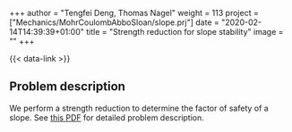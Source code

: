 +++
author = "Tengfei Deng, Thomas Nagel"
weight = 113
project = ["Mechanics/MohrCoulombAbboSloan/slope.prj"]
date = "2020-02-14T14:39:39+01:00"
title = "Strength reduction for slope stability"
image = ""
+++

{{< data-link >}}

## Problem description

We perform a strength reduction to determine the factor of safety of a slope.
See [this PDF](slope_stability.pdf) for detailed problem description.
